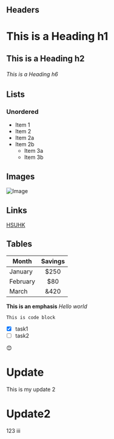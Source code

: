 ## Headers

# This is a Heading h1
## This is a Heading h2
###### This is a Heading h6

## Lists

### Unordered

* Item 1
* Item 2
* Item 2a
* Item 2b
    * Item 3a
    * Item 3b

## Images

![Image](https://upload.wikimedia.org/wikipedia/en/1/11/HSUHK_logo.svg )

## Links

 [HSUHK](https://www.hsu.edu.hk/en/)

## Tables

| Month  | Savings |
| ------ |:-------:|
| January      | $250     |
| February     | $80      |
| March        | &420     |

**This is an emphasis**
*Hello world*

```
This is code block
```
 - [x] task1
 - [ ] task2

:blush:

# Update
This is my update
2

# Update2
123
iii
